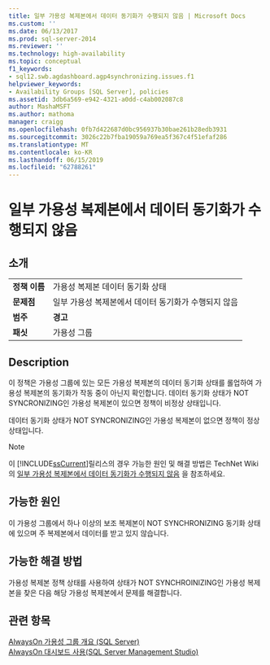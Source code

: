 ```yaml
---
title: 일부 가용성 복제본에서 데이터 동기화가 수행되지 않음 | Microsoft Docs
ms.custom: ''
ms.date: 06/13/2017
ms.prod: sql-server-2014
ms.reviewer: ''
ms.technology: high-availability
ms.topic: conceptual
f1_keywords:
- sql12.swb.agdashboard.agp4synchronizing.issues.f1
helpviewer_keywords:
- Availability Groups [SQL Server], policies
ms.assetid: 3db6a569-e942-4321-a0dd-c4ab002087c8
author: MashaMSFT
ms.author: mathoma
manager: craigg
ms.openlocfilehash: 0fb7d422687d0bc956937b30bae261b28edb3931
ms.sourcegitcommit: 3026c22b7fba19059a769ea5f367c4f51efaf286
ms.translationtype: MT
ms.contentlocale: ko-KR
ms.lasthandoff: 06/15/2019
ms.locfileid: "62788261"
---
```

# <a name="some-availability-replicas-are-not-synchronizing-data"></a>일부 가용성 복제본에서 데이터 동기화가 수행되지 않음
    
## <a name="introduction"></a>소개  
  
|||  
|-|-|  
|**정책 이름**|가용성 복제본 데이터 동기화 상태|  
|**문제점**|일부 가용성 복제본에서 데이터 동기화가 수행되지 않음|  
|**범주**|**경고**|  
|**패싯**|가용성 그룹|  
  
## <a name="description"></a>Description  
 이 정책은 가용성 그룹에 있는 모든 가용성 복제본의 데이터 동기화 상태를 롤업하여 가용성 복제본의 동기화가 작동 중이 아닌지 확인합니다. 데이터 동기화 상태가 NOT SYNCRONIZING인 가용성 복제본이 있으면 정책이 비정상 상태입니다.  
  
 데이터 동기화 상태가 NOT SYNCRONIZING인 가용성 복제본이 없으면 정책이 정상 상태입니다.  
  
> [!NOTE]  
>  이 [!INCLUDE[ssCurrent](../../../includes/sscurrent-md.md)]릴리스의 경우 가능한 원인 및 해결 방법은 TechNet Wiki의 [일부 가용성 복제본에서 데이터 동기화가 수행되지 않음](https://go.microsoft.com/fwlink/p/?LinkId=220852) 을 참조하세요.  
  
## <a name="possible-causes"></a>가능한 원인  
 이 가용성 그룹에서 하나 이상의 보조 복제본이 NOT SYNCHRONIZING 동기화 상태에 있으며 주 복제본에서 데이터를 받고 있지 않습니다.  
  
## <a name="possible-solution"></a>가능한 해결 방법  
 가용성 복제본 정책 상태를 사용하여 상태가 NOT SYNCHROINIZING인 가용성 복제본을 찾은 다음 해당 가용성 복제본에서 문제를 해결합니다.  
  
## <a name="see-also"></a>관련 항목  
 [AlwaysOn 가용성 그룹 개요 &#40;SQL Server&#41;](overview-of-always-on-availability-groups-sql-server.md)   
 [AlwaysOn 대시보드 사용&#40;SQL Server Management Studio&#41;](use-the-always-on-dashboard-sql-server-management-studio.md)  
  
  
